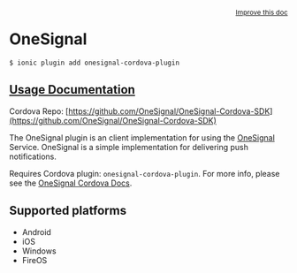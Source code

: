 
<a style="float:right;font-size:12px;" href="http://github.com/driftyco/ionic-native/edit/master/src/@ionic-native/plugins/onesignal/index.ts#L259">
  Improve this doc
</a>

# OneSignal
<!-- end header block -->

```
$ ionic plugin add onesignal-cordova-plugin
```

## [Usage Documentation](https://ionicframework.com/docs/v2/native/onesignal/)

Cordova Repo: [https://github.com/OneSignal/OneSignal-Cordova-SDK](https://github.com/OneSignal/OneSignal-Cordova-SDK)

<!-- description -->
The OneSignal plugin is an client implementation for using the [OneSignal](https://onesignal.com/) Service.
OneSignal is a simple implementation for delivering push notifications.

Requires Cordova plugin: `onesignal-cordova-plugin`. For more info, please see the [OneSignal Cordova Docs](https://documentation.onesignal.com/docs/phonegap-sdk-installation).

<!-- @platforms tag -->
## Supported platforms

- Android
- iOS
- Windows
- FireOS

<!-- @platforms tag end -->
<!-- end for prop in method.decorators[0].argumentInfo -->
<!-- end content block -->
<!-- end body block -->
